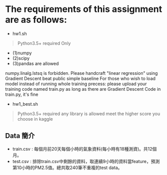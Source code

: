 
The requirements of this assignment are as follows:
=============

- hw1.sh
>Python3.5+ required
Only 
- (1)numpy 
- (2)scipy 
- (3)pandas are allowed

numpy.linalg.lstsq is forbidden.
Please handcraft "linear regression" using Gradient Descent
beat public simple baseline
For those who wish to load model instead of running whole training precess:
please upload your training code named train.py
as long as there are Gradient Descent Code in train.py, it's fine


- hw1_best.sh
>Python3.5+ required
any library is allowed
meet the higher score you choose in kaggle


Data 簡介
--------------

- train.csv : 每個月前20天每個小時的氣象資料(每小時有18種測資)。共12個月。
- test.csv : 排除train.csv中剩餘的資料，取連續9小時的資料當feature，預測第10小時的PM2.5值。總共取240筆不重複的test data。
